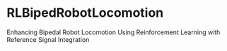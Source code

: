 # RLBipedRobotLocomotion
Enhancing Bipedal Robot Locomotion Using Reinforcement Learning with Reference Signal Integration
